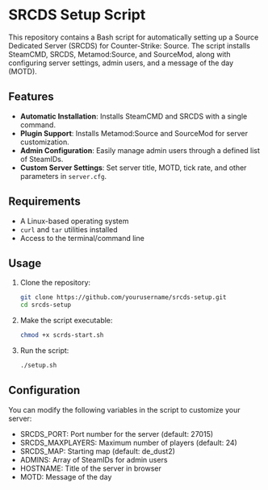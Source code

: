 # SRCDS Setup Script

This repository contains a Bash script for automatically setting up a Source Dedicated Server (SRCDS) for Counter-Strike: Source. The script installs SteamCMD, SRCDS, Metamod:Source, and SourceMod, along with configuring server settings, admin users, and a message of the day (MOTD).

## Features

- **Automatic Installation**: Installs SteamCMD and SRCDS with a single command.
- **Plugin Support**: Installs Metamod:Source and SourceMod for server customization.
- **Admin Configuration**: Easily manage admin users through a defined list of SteamIDs.
- **Custom Server Settings**: Set server title, MOTD, tick rate, and other parameters in `server.cfg`.

## Requirements

- A Linux-based operating system
- `curl` and `tar` utilities installed
- Access to the terminal/command line

## Usage

1. Clone the repository:

   ```bash
   git clone https://github.com/yourusername/srcds-setup.git
   cd srcds-setup

2. Make the script executable:

   ```bash
   chmod +x scrds-start.sh

3. Run the script:

   ```bash
   ./setup.sh

## Configuration
You can modify the following variables in the script to customize your server:

- SRCDS_PORT: Port number for the server (default: 27015)
- SRCDS_MAXPLAYERS: Maximum number of players (default: 24)
- SRCDS_MAP: Starting map (default: de_dust2)
- ADMINS: Array of SteamIDs for admin users
- HOSTNAME: Title of the server in browser
- MOTD: Message of the day
